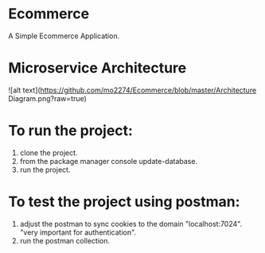 # Ecommerce
A Simple Ecommerce Application.


# Microservice Architecture

![alt text](https://github.com/mo2274/Ecommerce/blob/master/Architecture Diagram.png?raw=true)


# To run the project:
  1. clone the project.
  2. from the package manager console update-database.
  3. run the project.
# To test the project using postman:
  1. adjust the postman to sync cookies to the domain "localhost:7024". "very important for authentication".
  2. run the postman collection.
